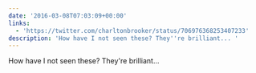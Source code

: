 ```yaml
---
date: '2016-03-08T07:03:09+00:00'
links:
  - 'https://twitter.com/charltonbrooker/status/706976368253407233'
description: 'How have I not seen these? They''re brilliant... '
---
```

How have I not seen these? They're brilliant... 

